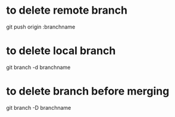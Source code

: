 # to delete remote branch
git push origin :branchname
# to delete local branch 
git branch -d branchname
# to delete branch before merging
git branch -D branchname
